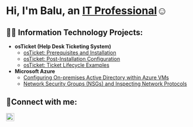 <h1>Hi, I'm Balu, an <a href="https://www.linkedin.com/in/balu-peduru-3619401a3/">IT Professional</a>☺</h1>

<h2>👨‍💻 Information Technology Projects:</h2>

- <b>osTicket (Help Desk Ticketing System)</b>
  - [osTicket: Prerequisites and Installation](https://github.com/Bpeduru/osticket-prereqs)
  - [osTicket: Post-Installation Configuration](https://github.com/Bpeduru/post-install-config)
  - [osTicket: Ticket Lifecycle Examples](https://github.com/Bpeduru/ticket-lifecycle)
- <b>Microsoft Azure</b>
  - [Configuring On-premises Active Directory within Azure VMs](https://github.com/Bpeduru/configure-ad)
  - [Network Security Groups (NSGs) and Inspecting Network Protocols](https://github.com/Bpeduru/azure-network-protocols)

<h2>🤳Connect with me:</h2>


[<img align="left" alt="Josh | LinkedIn" width="22px" src="https://cdn.jsdelivr.net/npm/simple-icons@v3/icons/linkedin.svg" />][linkedin]




[linkedin]: https://linkedin.com/in/Josh
